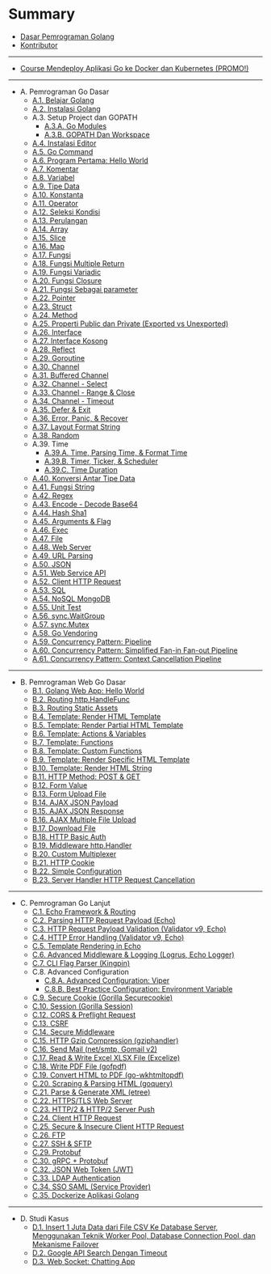# Summary

* [Dasar Pemrograman Golang](README.md)
* [Kontributor](CONTRIBUTORS.md)

<hr>

* [Course Mendeploy Aplikasi Go ke Docker dan Kubernetes (PROMO!)](https://www.udemy.com/course/praktis-belajar-docker-dan-kubernetes-untuk-pemula/?couponCode=BIGSALEOCTOBER)

<hr>

* A. Pemrograman Go Dasar
  * [A.1. Belajar Golang](1-berkenalan-dengan-golang.md)
  * [A.2. Instalasi Golang](2-instalasi-golang.md)
  * A.3. Setup Project dan GOPATH
    * [A.3.A. Go Modules](A-setup-go-project-dengan-go-modules.md)
    * [A.3.B. GOPATH Dan Workspace](A-gopath-dan-workspace.md)
  * [A.4. Instalasi Editor](A-instalasi-editor.md)
  * [A.5. Go Command](A-go-command.md)
  * [A.6. Program Pertama: Hello World](A-hello-world.md)
  * [A.7. Komentar](A-komentar.md)
  * [A.8. Variabel](A-variabel.md)
  * [A.9. Tipe Data](A-tipe-data.md)
  * [A.10. Konstanta](A-konstanta.md)
  * [A.11. Operator](A-operator.md)
  * [A.12. Seleksi Kondisi](A-seleksi-kondisi.md)
  * [A.13. Perulangan](A-perulangan.md)
  * [A.14. Array](A-array.md)
  * [A.15. Slice](A-slice.md)
  * [A.16. Map](A-map.md)
  * [A.17. Fungsi](A-fungsi.md)
  * [A.18. Fungsi Multiple Return](A-fungsi-multiple-return.md)
  * [A.19. Fungsi Variadic](A-fungsi-variadic.md)
  * [A.20. Fungsi Closure](A-fungsi-closure.md)
  * [A.21. Fungsi Sebagai parameter](A-fungsi-sebagai-parameter.md)
  * [A.22. Pointer](A-pointer.md)
  * [A.23. Struct](A-struct.md)
  * [A.24. Method](A-method.md)
  * [A.25. Properti Public dan Private (Exported vs Unexported)](A-properti-public-dan-private.md)
  * [A.26. Interface](A-interface.md)
  * [A.27. Interface Kosong](A-interface-kosong.md)
  * [A.28. Reflect](A-reflect.md)
  * [A.29. Goroutine](A-goroutine.md)
  * [A.30. Channel](A-channel.md)
  * [A.31. Buffered Channel](A-buffered-channel.md)
  * [A.32. Channel - Select](A-channel-select.md)
  * [A.33. Channel - Range & Close](A-channel-range-close.md)
  * [A.34. Channel - Timeout](A-channel-timeout.md)
  * [A.35. Defer & Exit](A-defer-exit.md)
  * [A.36. Error, Panic, & Recover](A-error-panic-recover.md)
  * [A.37. Layout Format String](A-string-format.md)
  * [A.38. Random](A-random.md)
  * A.39. Time
    * [A.39.A. Time, Parsing Time, & Format Time](A-time-parsing-format.md)
    * [A.39.B. Timer, Ticker, & Scheduler](A-timer-ticker-scheduler.md)
    * [A.39.C. Time Duration](A-time-duration.md)
  * [A.40. Konversi Antar Tipe Data](A-data-type-conversion.md)
  * [A.41. Fungsi String](A-strings.md)
  * [A.42. Regex](A-regex.md)
  * [A.43. Encode - Decode Base64](A-encoding-base64.md)
  * [A.44. Hash Sha1](A-hash-sha1.md)
  * [A.45. Arguments & Flag](A-command-line-args-flag.md)
  * [A.46. Exec](A-exec.md)
  * [A.47. File](A-file.md)
  * [A.48. Web Server](A-web-server.md)
  * [A.49. URL Parsing](A-url-parsing.md)
  * [A.50. JSON](A-json.md)
  * [A.51. Web Service API](A-web-service-api.md)
  * [A.52. Client HTTP Request](A-client-http-request.md)
  * [A.53. SQL](A-sql.md)
  * [A.54. NoSQL MongoDB](A-mongodb.md)
  * [A.55. Unit Test](A-unit-test.md)
  * [A.56. sync.WaitGroup](A-waitgroup.md)
  * [A.57. sync.Mutex](A-mutex.md)
  * [A.58. Go Vendoring](A-go-vendoring.md)
  * [A.59. Concurrency Pattern: Pipeline](A-concurrency-pipeline.md)
  * [A.60. Concurrency Pattern: Simplified Fan-in Fan-out Pipeline](A-simplified-fan-in-fan-out-pipeline.md)
  * [A.61. Concurrency Pattern: Context Cancellation Pipeline](A-pipeline-context-cancellation.md)
  <!-- * [A.99. Time & Timezone Location] -->

<hr>

* B. Pemrograman Web Go Dasar
  * [B.1. Golang Web App: Hello World](B-1-golang-web-hello-world.md)
  * [B.2. Routing http.HandleFunc](B-2-routing-http-handlefunc.md)
  * [B.3. Routing Static Assets](B-3-routing-static-assets.md)
  * [B.4. Template: Render HTML Template](B-4-template-render-html.md)
  * [B.5. Template: Render Partial HTML Template](B-5-template-render-partial-html.md)
  * [B.6. Template: Actions & Variables](B-6-template-actions-variables.md)
  * [B.7. Template: Functions](B-7-template-functions.md)
  * [B.8. Template: Custom Functions](B-8-template-custom-functions.md)
  * [B.9. Template: Render Specific HTML Template](B-9-render-specific-html-template.md)
  * [B.10. Template: Render HTML String](B-10-render-html-string.md)
  * [B.11. HTTP Method: POST & GET](B-11-http-method.md)
  * [B.12. Form Value](B-12-form-value.md)
  * [B.13. Form Upload File](B-13-form-upload-file.md)
  * [B.14. AJAX JSON Payload](B-14-ajax-json-payload.md)
  * [B.15. AJAX JSON Response](B-15-ajax-json-response.md)
  * [B.16. AJAX Multiple File Upload](B-16-ajax-multi-upload.md)
  * [B.17. Download File](B-17-download-file.md)
  * [B.18. HTTP Basic Auth](B-18-http-basic-auth.md)
  * [B.19. Middleware http.Handler](B-19-middleware-using-http-handler.md)
  * [B.20. Custom Multiplexer](B-20-custom-mux-multiplexer.md)
  * [B.21. HTTP Cookie](B-21-cookie.md)
  * [B.22. Simple Configuration](B-22-simple-configuration.md)
  * [B.23. Server Handler HTTP Request Cancellation](B-server-handler-http-request-cancellation.md)

<hr>

* C. Pemrograman Go Lanjut
  * [C.1. Echo Framework & Routing](C-1-echo-routing.md)
  * [C.2. Parsing HTTP Request Payload (Echo)](C-2-parsing-http-request-payload-echo.md)
  * [C.3. HTTP Request Payload Validation (Validator v9, Echo)](C-3-http-request-payload-validation.md)
  * [C.4. HTTP Error Handling (Validator v9, Echo)](C-4-http-error-handling.md)
  * [C.5. Template Rendering in Echo](C-5-echo-template-rendering.md)
  * [C.6. Advanced Middleware & Logging (Logrus, Echo Logger)](C-6-advanced-middleware-and-logging.md)
  * [C.7. CLI Flag Parser (Kingpin)](C-7-flag-parser.md)
  * C.8. Advanced Configuration
    * [C.8.A. Advanced Configuration: Viper](C-8-A-advanced-configuration-viper.md)
    * [C.8.B. Best Practice Configuration: Environment Variable](C-8-B-best-practice-configuration-env-var.md)
  * [C.9. Secure Cookie (Gorilla Securecookie)](C-9-securecookie.md)
  * [C.10. Session (Gorilla Session)](C-10-session.md)
  * [C.12. CORS & Preflight Request](C-12-cors-preflight-request.md)
  * [C.13. CSRF](C-13-csrf.md)
  * [C.14. Secure Middleware](C-14-secure-middleware.md)
  * [C.15. HTTP Gzip Compression (gziphandler)](C-15-http-gzip-compression.md)
  * [C.16. Send Mail (net/smtp, Gomail v2)](C-16-send-email.md)
  * [C.17. Read & Write Excel XLSX File (Excelize)](C-17-read-write-excel-xlsx-file.md)
  * [C.18. Write PDF File (gofpdf)](C-18-write-pdf-file.md)
  * [C.19. Convert HTML to PDF (go-wkhtmltopdf)](C-19-convert-html-to-pdf.md)
  * [C.20. Scraping & Parsing HTML (goquery)](C-20-scraping-parsing-html.md)
  * [C.21. Parse & Generate XML (etree)](C-21-xml-parser.md)
  * [C.22. HTTPS/TLS Web Server](C-22-https-tls.md)
  * [C.23. HTTP/2 & HTTP/2 Server Push](C-23-http2-server-push.md)
  * [C.24. Client HTTP Request](C-24-client-http-request.md)
  * [C.25. Secure & Insecure Client HTTP Request](C-25-secure-insecure-client-http-request.md)
  * [C.26. FTP](C-26-golang-ftp.md)
  * [C.27. SSH & SFTP](C-27-golang-ssh-sftp.md)
  * [C.29. Protobuf](C-29-golang-protobuf-implementation.md)
  * [C.30. gRPC + Protobuf](C-30-golang-grpc-protobuf.md)
  * [C.32. JSON Web Token (JWT)](C-32-golang-jwt.md)
  * [C.33. LDAP Authentication](C-33-golang-ldap-authentication.md)
  * [C.34. SSO SAML (Service Provider)](C-34-golang-sso-saml-sp.md)
  * [C.35. Dockerize Aplikasi Golang](/C-dockerize-golang.md)

<hr>

* D. Studi Kasus
  * [D.1. Insert 1 Juta Data dari File CSV Ke Database Server, Menggunakan Teknik Worker Pool, Database Connection Pool, dan Mekanisme Failover](D-insert-1mil-csv-record-into-db-in-a-minute.md)
  * [D.2. Google API Search Dengan Timeout](D-google-api-search.md)
  * [D.3. Web Socket: Chatting App](D-golang-web-socket-chatting-app.md)
